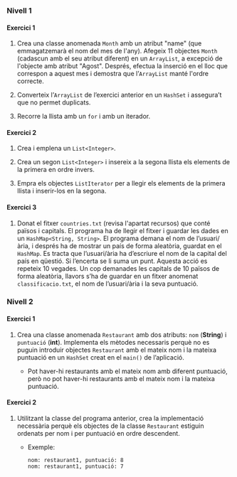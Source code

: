 ### Nivell 1

#### Exercici 1

1. Crea una classe anomenada `Month` amb un atribut "name" (que emmagatzemarà el nom del mes de l'any). Afegeix 11 objectes `Month` (cadascun amb el seu atribut diferent) en un `ArrayList`, a excepció de l'objecte amb atribut "Agost". Després, efectua la inserció en el lloc que correspon a aquest mes i demostra que l’`ArrayList` manté l'ordre correcte.

2. Converteix l’`ArrayList` de l’exercici anterior en un `HashSet` i assegura’t que no permet duplicats.

3. Recorre la llista amb un `for` i amb un iterador.

#### Exercici 2

1. Crea i emplena un `List<Integer>`.

2. Crea un segon `List<Integer>` i insereix a la segona llista els elements de la primera en ordre invers.

3. Empra els objectes `ListIterator` per a llegir els elements de la primera llista i inserir-los en la segona.

#### Exercici 3

1. Donat el fitxer `countries.txt` (revisa l'apartat recursos) que conté països i capitals. El programa ha de llegir el fitxer i guardar les dades en un `HashMap<String, String>`. El programa demana el nom de l’usuari/ària, i després ha de mostrar un país de forma aleatòria, guardat en el `HashMap`. Es tracta que l’usuari/ària ha d’escriure el nom de la capital del país en qüestió. Si l’encerta se li suma un punt. Aquesta acció es repeteix 10 vegades. Un cop demanades les capitals de 10 països de forma aleatòria, llavors s’ha de guardar en un fitxer anomenat `classificacio.txt`, el nom de l’usuari/ària i la seva puntuació.

### Nivell 2

#### Exercici 1

1. Crea una classe anomenada `Restaurant` amb dos atributs: `nom` (**String**) i `puntuació` (**int**). Implementa els mètodes necessaris perquè no es puguin introduir objectes `Restaurant` amb el mateix nom i la mateixa puntuació en un `HashSet` creat en el `main()` de l’aplicació.

   - Pot haver-hi restaurants amb el mateix nom amb diferent puntuació, però no pot haver-hi restaurants amb el mateix nom i la mateixa puntuació.

#### Exercici 2

1. Utilitzant la classe del programa anterior, crea la implementació necessària perquè els objectes de la classe `Restaurant` estiguin ordenats per nom i per puntuació en ordre descendent.

   - Exemple:
     ```
     nom: restaurant1, puntuació: 8
     nom: restaurant1, puntuació: 7
     ```
